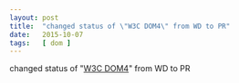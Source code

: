 ```yaml
---
layout: post
title:  "changed status of \"W3C DOM4\" from WD to PR"
date:   2015-10-07
tags:   [ dom ]
---
```


changed status of "[W3C DOM4](/spec/dom)" from WD to PR


